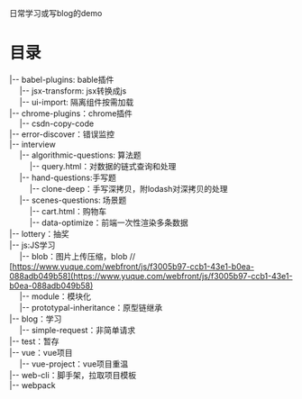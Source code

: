 <!--
 * @Author: yquanmei
 * @Date: 2022-05
 * @LastEditors: yquanmei
 * @LastEditTime: 2022-09
 * @FilePath: /learn-demo/README.md
 * @Description: 
 * Copyright (c) 2022 by 用户/公司名, All Rights Reserved. 
-->

日常学习或写blog的demo

# 目录

|-- babel-plugins: bable插件  
    &emsp;&nbsp;|-- jsx-transform: jsx转换成js  
    &emsp;&nbsp;|-- ui-import: 隔离组件按需加载  
|-- chrome-plugins：chrome插件  
    &emsp;&nbsp;|-- csdn-copy-code  
|-- error-discover：错误监控  
|-- interview  
    &emsp;&nbsp;|-- algorithmic-questions: 算法题  
      &emsp;&nbsp;&emsp;&nbsp;|-- query.html：对数据的链式查询和处理  
    &emsp;&nbsp;|-- hand-questions:手写题  
      &emsp;&nbsp;&emsp;&nbsp;|-- clone-deep：手写深拷贝，附lodash对深拷贝的处理  
    &emsp;&nbsp;|-- scenes-questions: 场景题  
      &emsp;&nbsp;&emsp;&nbsp;|-- cart.html：购物车  
      &emsp;&nbsp;&emsp;&nbsp;|-- data-optimize：前端一次性渲染多条数据  
|-- lottery：抽奖  
|-- js:JS学习  
    &emsp;&nbsp;|-- blob：图片上传压缩，blob  // [https://www.yuque.com/webfront/js/f3005b97-ccb1-43e1-b0ea-088adb049b58](https://www.yuque.com/webfront/js/f3005b97-ccb1-43e1-b0ea-088adb049b58)  
    &emsp;&nbsp;|-- module：模块化  
    &emsp;&nbsp;|-- prototypal-inheritance：原型链继承  
|-- blog：学习  
    &emsp;&nbsp;|-- simple-request：非简单请求  
|-- test：暂存  
|-- vue：vue项目  
    &emsp;&nbsp;|-- vue-project：vue项目重温  
|-- web-cli：脚手架，拉取项目模板  
|-- webpack  

